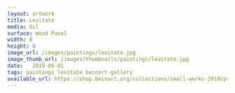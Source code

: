 ```yaml
---
layout: artwork
title: Levitate
media: Oil
surface: Wood Panel
width: 8
height: 8
image_url: /images/paintings/levitate.jpg
image_thumb_url: /images/thumbnails/paintings/levitate.jpg
date:   2019-06-01
tags: paintings levitate beinart-gallery 
available_url: https://shop.beinart.org/collections/small-works-2019/products/jolene-lai-levitate-oil-on-wood-panel-20-3x20-3cm-8x8
---
```

